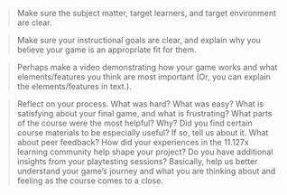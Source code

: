 
>Make sure the subject matter, target learners, and target environment are clear.

>Make sure your instructional goals are clear, and explain why you believe your game is an appropriate fit for them.

>Perhaps make a video demonstrating how your game works and what elements/features you think are most important (Or, you can explain the elements/features in text.).

>Reflect on your process. What was hard? What was easy? What is satisfying about your final game, and what is frustrating? What parts of the course were the most helpful? Why? Did you find certain course materials to be especially useful? If so, tell us about it. What about peer feedback? How did your experiences in the 11.127x learning community help shape your project? Do you have additional insights from your playtesting sessions? Basically, help us better understand your game’s journey and what you are thinking about and feeling as the course comes to a close.